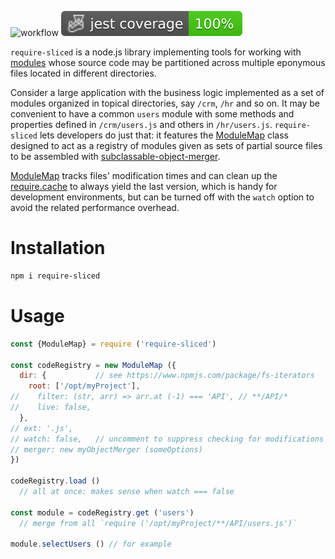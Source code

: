 ![workflow](https://github.com/do-/node-require-sliced/actions/workflows/main.yml/badge.svg)
![Jest coverage](./badges/coverage-jest%20coverage.svg)

`require-sliced` is a node.js library implementing tools for working with [modules](https://nodejs.org/api/modules.html) whose source code may be partitioned across multiple eponymous files located in different directories.

Consider a large application with the business logic implemented as a set of modules organized in topical directories, say `/crm`, `/hr` and so on. It may be convenient to have a common `users` module with some methods and properties defined in `/crm/users.js` and others in `/hr/users.js`. `require-sliced` lets developers do just that: it features the [ModuleMap](https://github.com/do-/node-require-sliced/wiki/ModuleMap) class designed to act as a registry of modules given as sets of partial source files to be assembled with [subclassable-object-merger](https://github.com/do-/node-subclassable-object-merger/wiki).

[ModuleMap](https://github.com/do-/node-require-sliced/wiki/ModuleMap) tracks files' modification times and can clean up the [require.cache](https://nodejs.org/api/modules.html#requirecache) to always yield the last version, which is handy for development environments, but can be turned off with the `watch` option to avoid the related performance overhead.

# Installation
```sh
npm i require-sliced
```

# Usage
```js
const {ModuleMap} = require ('require-sliced')

const codeRegistry = new ModuleMap ({
  dir: {           // see https://www.npmjs.com/package/fs-iterators
    root: ['/opt/myProject'], 
//    filter: (str, arr) => arr.at (-1) === 'API', // **/API/*
//    live: false,
  },
// ext: '.js',
// watch: false,   // uncomment to suppress checking for modifications
// merger: new myObjectMerger (someOptions)
})

codeRegistry.load () 
  // all at once: makes sense when watch === false

const module = codeRegistry.get ('users') 
  // merge from all `require ('/opt/myProject/**/API/users.js')`

module.selectUsers () // for example
```
